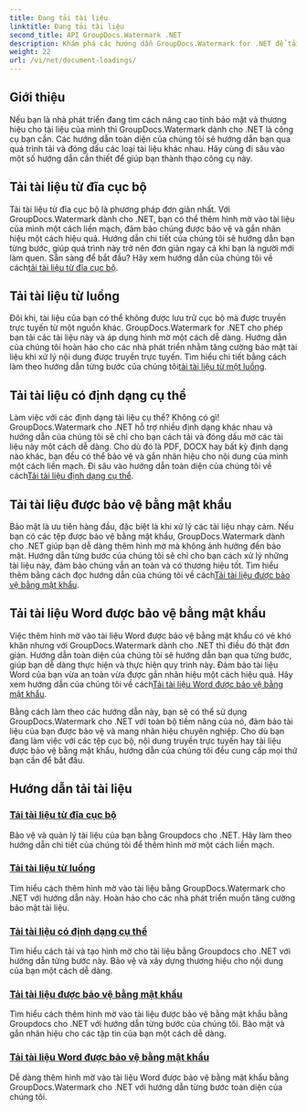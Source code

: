```yaml
---
title: Đang tải tài liệu
linktitle: Đang tải tài liệu
second_title: API GroupDocs.Watermark .NET
description: Khám phá các hướng dẫn GroupDocs.Watermark for .NET để tải và tạo hình mờ tài liệu, đảm bảo bảo mật tài liệu và xây dựng thương hiệu với hướng dẫn từng bước.
weight: 22
url: /vi/net/document-loadings/
---
```

## Giới thiệu
Nếu bạn là nhà phát triển đang tìm cách nâng cao tính bảo mật và thương hiệu cho tài liệu của mình thì GroupDocs.Watermark dành cho .NET là công cụ bạn cần. Các hướng dẫn toàn diện của chúng tôi sẽ hướng dẫn bạn qua quá trình tải và đóng dấu các loại tài liệu khác nhau. Hãy cùng đi sâu vào một số hướng dẫn cần thiết để giúp bạn thành thạo công cụ này.

## Tải tài liệu từ đĩa cục bộ
Tải tài liệu từ đĩa cục bộ là phương pháp đơn giản nhất. Với GroupDocs.Watermark dành cho .NET, bạn có thể thêm hình mờ vào tài liệu của mình một cách liền mạch, đảm bảo chúng được bảo vệ và gắn nhãn hiệu một cách hiệu quả. Hướng dẫn chi tiết của chúng tôi sẽ hướng dẫn bạn từng bước, giúp quá trình này trở nên đơn giản ngay cả khi bạn là người mới làm quen. Sẵn sàng để bắt đầu? Hãy xem hướng dẫn của chúng tôi về cách[tải tài liệu từ đĩa cục bộ](./load-document-from-local-disk/).

## Tải tài liệu từ luồng
 Đôi khi, tài liệu của bạn có thể không được lưu trữ cục bộ mà được truyền trực tuyến từ một nguồn khác. GroupDocs.Watermark for .NET cho phép bạn tải các tài liệu này và áp dụng hình mờ một cách dễ dàng. Hướng dẫn của chúng tôi hoàn hảo cho các nhà phát triển nhằm tăng cường bảo mật tài liệu khi xử lý nội dung được truyền trực tuyến. Tìm hiểu chi tiết bằng cách làm theo hướng dẫn từng bước của chúng tôi[tải tài liệu từ một luồng](./load-document-from-stream/).

## Tải tài liệu có định dạng cụ thể
Làm việc với các định dạng tài liệu cụ thể? Không có gì! GroupDocs.Watermark cho .NET hỗ trợ nhiều định dạng khác nhau và hướng dẫn của chúng tôi sẽ chỉ cho bạn cách tải và đóng dấu mờ các tài liệu này một cách dễ dàng. Cho dù đó là PDF, DOCX hay bất kỳ định dạng nào khác, bạn đều có thể bảo vệ và gắn nhãn hiệu cho nội dung của mình một cách liền mạch. Đi sâu vào hướng dẫn toàn diện của chúng tôi về cách[Tải tài liệu định dạng cụ thể](./load-specific-format-document/).

## Tải tài liệu được bảo vệ bằng mật khẩu
 Bảo mật là ưu tiên hàng đầu, đặc biệt là khi xử lý các tài liệu nhạy cảm. Nếu bạn có các tệp được bảo vệ bằng mật khẩu, GroupDocs.Watermark dành cho .NET giúp bạn dễ dàng thêm hình mờ mà không ảnh hưởng đến bảo mật. Hướng dẫn từng bước của chúng tôi sẽ chỉ cho bạn cách xử lý những tài liệu này, đảm bảo chúng vẫn an toàn và có thương hiệu tốt. Tìm hiểu thêm bằng cách đọc hướng dẫn của chúng tôi về cách[Tải tài liệu được bảo vệ bằng mật khẩu](./load-password-protected-document/).

## Tải tài liệu Word được bảo vệ bằng mật khẩu
Việc thêm hình mờ vào tài liệu Word được bảo vệ bằng mật khẩu có vẻ khó khăn nhưng với GroupDocs.Watermark dành cho .NET thì điều đó thật đơn giản. Hướng dẫn toàn diện của chúng tôi sẽ hướng dẫn bạn qua từng bước, giúp bạn dễ dàng thực hiện và thực hiện quy trình này. Đảm bảo tài liệu Word của bạn vừa an toàn vừa được gắn nhãn hiệu một cách hiệu quả. Hãy xem hướng dẫn của chúng tôi về cách[Tải tài liệu Word được bảo vệ bằng mật khẩu](./load-password-protected-word-document/).

Bằng cách làm theo các hướng dẫn này, bạn sẽ có thể sử dụng GroupDocs.Watermark cho .NET với toàn bộ tiềm năng của nó, đảm bảo tài liệu của bạn được bảo vệ và mang nhãn hiệu chuyên nghiệp. Cho dù bạn đang làm việc với các tệp cục bộ, nội dung truyền trực tuyến hay tài liệu được bảo vệ bằng mật khẩu, hướng dẫn của chúng tôi đều cung cấp mọi thứ bạn cần để bắt đầu.
## Hướng dẫn tải tài liệu
### [Tải tài liệu từ đĩa cục bộ](./load-document-from-local-disk/)
Bảo vệ và quản lý tài liệu của bạn bằng Groupdocs cho .NET. Hãy làm theo hướng dẫn chi tiết của chúng tôi để thêm hình mờ một cách liền mạch.
### [Tải tài liệu từ luồng](./load-document-from-stream/)
Tìm hiểu cách thêm hình mờ vào tài liệu bằng GroupDocs.Watermark cho .NET với hướng dẫn này. Hoàn hảo cho các nhà phát triển muốn tăng cường bảo mật tài liệu.
### [Tải tài liệu có định dạng cụ thể](./load-specific-format-document/)
Tìm hiểu cách tải và tạo hình mờ cho tài liệu bằng Groupdocs cho .NET với hướng dẫn từng bước này. Bảo vệ và xây dựng thương hiệu cho nội dung của bạn một cách dễ dàng.
### [Tải tài liệu được bảo vệ bằng mật khẩu](./load-password-protected-document/)
Tìm hiểu cách thêm hình mờ vào tài liệu được bảo vệ bằng mật khẩu bằng Groupdocs cho .NET với hướng dẫn từng bước của chúng tôi. Bảo mật và gắn nhãn hiệu cho các tập tin của bạn một cách dễ dàng.
### [Tải tài liệu Word được bảo vệ bằng mật khẩu](./load-password-protected-word-document/)
Dễ dàng thêm hình mờ vào tài liệu Word được bảo vệ bằng mật khẩu bằng GroupDocs.Watermark cho .NET với hướng dẫn từng bước toàn diện của chúng tôi.